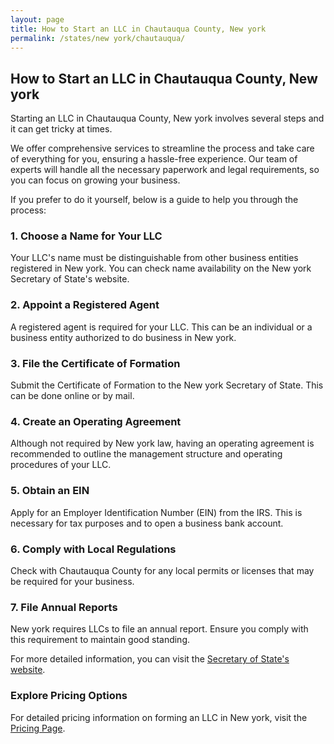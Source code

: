 ```yaml
---
layout: page
title: How to Start an LLC in Chautauqua County, New york
permalink: /states/new york/chautauqua/
---
```


<h2>How to Start an LLC in Chautauqua County, New york</h2>

<p>Starting an LLC in Chautauqua County, New york involves several steps and it can get tricky at times.</p>

<p>We offer comprehensive services to streamline the process and take care of everything for you, ensuring a hassle-free experience. Our team of experts will handle all the necessary paperwork and legal requirements, so you can focus on growing your business.</p>

<p>If you prefer to do it yourself, below is a guide to help you through the process:</p>

<h3>1. Choose a Name for Your LLC</h3>
<p>Your LLC's name must be distinguishable from other business entities registered in New york. You can check name availability on the New york Secretary of State's website.</p>

<h3>2. Appoint a Registered Agent</h3>
<p>A registered agent is required for your LLC. This can be an individual or a business entity authorized to do business in New york.</p>

<h3>3. File the Certificate of Formation</h3>
<p>Submit the Certificate of Formation to the New york Secretary of State. This can be done online or by mail.</p>

<h3>4. Create an Operating Agreement</h3>
<p>Although not required by New york law, having an operating agreement is recommended to outline the management structure and operating procedures of your LLC.</p>

<h3>5. Obtain an EIN</h3>
<p>Apply for an Employer Identification Number (EIN) from the IRS. This is necessary for tax purposes and to open a business bank account.</p>

<h3>6. Comply with Local Regulations</h3>
<p>Check with Chautauqua County for any local permits or licenses that may be required for your business.</p>

<h3>7. File Annual Reports</h3>
<p>New york requires LLCs to file an annual report. Ensure you comply with this requirement to maintain good standing.</p>

<p>For more detailed information, you can visit the <a href="https://www.sos.new york.gov/">Secretary of State's website</a>.</p>

<h3>Explore Pricing Options</h3>
<p>For detailed pricing information on forming an LLC in New york, visit the <a href="{ '/new-pricing/' | relative_url }">Pricing Page</a>.</p>
